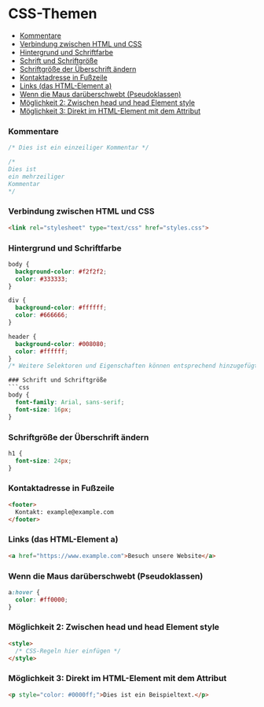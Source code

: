 
# CSS-Themen
- [Kommentare](#kommentare)
- [Verbindung zwischen HTML und CSS](#verbindung-zwischen-html-und-css)
- [Hintergrund und Schriftfarbe](#hintergrund-und-schriftfarbe)
- [Schrift und Schriftgröße](#schrift-und-schriftgröße)
- [Schriftgröße der Überschrift ändern](#schriftgröße-der-überschrift-ändern)
- [Kontaktadresse in Fußzeile](#kontaktadresse-in-fußzeile)
- [Links (das HTML-Element a)](#links-das-html-element-a)
- [Wenn die Maus darüberschwebt (Pseudoklassen)](#wenn-die-maus-darüberschwebt-pseudoklassen)
- [Möglichkeit 2: Zwischen head und head Element style](#möglichkeit-2-zwischen-head-und-head-element-style)
- [Möglichkeit 3: Direkt im HTML-Element mit dem Attribut](#möglichkeit-3-direkt-im-html-element-mit-dem-attribut)

### Kommentare
```css
/* Dies ist ein einzeiliger Kommentar */

/*
Dies ist
ein mehrzeiliger
Kommentar
*/
```

### Verbindung zwischen HTML und CSS
```html
<link rel="stylesheet" type="text/css" href="styles.css">
```

### Hintergrund und Schriftfarbe
```css
body {
  background-color: #f2f2f2;
  color: #333333;
}

div {
  background-color: #ffffff;
  color: #666666;
}

header {
  background-color: #008080;
  color: #ffffff;
}
/* Weitere Selektoren und Eigenschaften können entsprechend hinzugefügt werden */

### Schrift und Schriftgröße
```css
body {
  font-family: Arial, sans-serif;
  font-size: 16px;
}
```

### Schriftgröße der Überschrift ändern
```css
h1 {
  font-size: 24px;
}
```

### Kontaktadresse in Fußzeile
```html
<footer>
  Kontakt: example@example.com
</footer>
```

### Links (das HTML-Element a)
```html
<a href="https://www.example.com">Besuch unsere Website</a>
```

### Wenn die Maus darüberschwebt (Pseudoklassen)
```css
a:hover {
  color: #ff0000;
}
```

### Möglichkeit 2: Zwischen head und head Element style
```html
<style>
  /* CSS-Regeln hier einfügen */
</style>
```

### Möglichkeit 3: Direkt im HTML-Element mit dem Attribut
```html
<p style="color: #0000ff;">Dies ist ein Beispieltext.</p>
```
